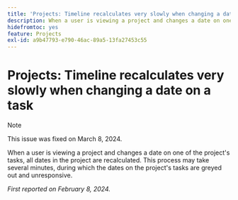 ```yaml
---
title: 'Projects: Timeline recalculates very slowly when changing a date on a task'
description: When a user is viewing a project and changes a date on one of the project's tasks, all dates in the project are recalculated. This process may take several minutes, during which the dates on the project's tasks are greyed out and unresponsive.
hidefromtoc: yes
feature: Projects
exl-id: a9b47793-e790-46ac-89a5-13fa27453c55
---
```

# Projects: Timeline recalculates very slowly when changing a date on a task

>[!NOTE]
>
>This issue was fixed on March 8, 2024.

When a user is viewing a project and changes a date on one of the project's tasks, all dates in the project are recalculated. This process may take several minutes, during which the dates on the project's tasks are greyed out and unresponsive.

_First reported on February 8, 2024._
